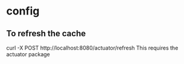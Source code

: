 # config
## To refresh the cache
curl -X POST http://localhost:8080/actuator/refresh
This requires the actuator package
